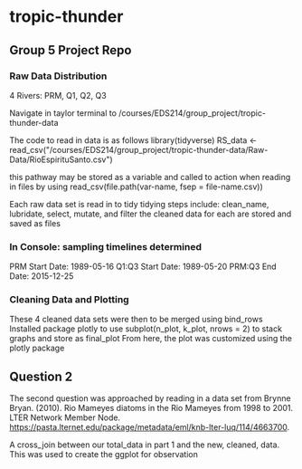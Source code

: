 # tropic-thunder
## Group 5 Project Repo

### Raw Data Distribution
4 Rivers: PRM, Q1, Q2, Q3 

Navigate in taylor terminal to /courses/EDS214/group_project/tropic-thunder-data

The code to read in data is as follows library(tidyverse)
RS_data <- read_csv("/courses/EDS214/group_project/tropic-thunder-data/Raw-Data/RioEspirituSanto.csv")

this pathway may be stored as a variable and called to action when reading in files by using read_csv(file.path(var-name, fsep = file-name.csv))


Each raw data set is read in to tidy
tidying steps include:
clean_name, lubridate, select, mutate, and filter
the cleaned data for each are stored and saved as files

### In Console: sampling timelines determined
PRM Start Date: 1989-05-16
Q1:Q3 Start Date: 1989-05-20
PRM:Q3 End Date: 2015-12-25

### Cleaning Data and Plotting
These 4 cleaned data sets were then to be merged using bind_rows
Installed package plotly to use subplot(n_plot, k_plot, nrows = 2) to stack graphs and store as final_plot
From here, the plot was customized using the plotly package

## Question 2
The second question was approached by reading in a data set from Brynne Bryan. (2010). Rio Mameyes diatoms in the Rio Mameyes from 1998 to 2001. LTER Network Member Node. https://pasta.lternet.edu/package/metadata/eml/knb-lter-luq/114/4663700.

A cross_join between our total_data in part 1 and the new, cleaned, data.
This was used to create the ggplot for observation
